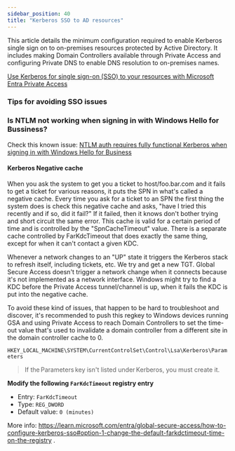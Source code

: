 ```yaml
---
sidebar_position: 40
title: "Kerberos SSO to AD resources"
---
```


This article details the minimum configuration required to enable Kerberos single sign on to on-premises resources protected by Active Directory.
It includes making Domain Controllers available through Private Access and configuring Private DNS to enable DNS resolution to on-premises names.

[Use Kerberos for single sign-on (SSO) to your resources with Microsoft Entra Private Access](https://learn.microsoft.com/entra/global-secure-access/how-to-configure-kerberos-sso)


### Tips for avoiding SSO issues

### Is NTLM not working when signing in with Windows Hello for Bussiness?
Check this known issue: [NTLM auth requires fully functional Kerberos when signing in with Windows Hello for Business](../Troubleshooting/KnownIssues.md#ntlm-auth-requires-fully-functional-kerberos-when-signing-in-with-windows-hello-for-business)

#### Kerberos Negative cache
 When you ask the system to get you a ticket to host/foo.bar.com and it fails to get a ticket for various reasons, it puts the SPN in what's called a negative cache. Every time you ask for a ticket to an SPN the first thing the system does is check this negative cache and asks, "have I tried this recently and if so, did it fail?" If it failed, then it knows don't bother trying and short circuit the same error. This cache is valid for a certain period of time and is controlled by the "SpnCacheTimeout" value. There is a separate cache controlled by FarKdcTimeout that does exactly the same thing, except for when it can't contact a given KDC.

Whenever a network changes to an "UP" state it triggers the Kerberos stack to refresh itself, including tickets, etc. We try and get a new TGT. 
Global Secure Access doesn't trigger a network change when it connects because it's not implemented as a network interface. Windows might try to find a KDC before the Private Access tunnel/channel is up, when it fails the KDC is put into the negative cache.

To avoid these kind of issues, that happen to be hard to troubleshoot and discover, it's recommended to push this regkey to Windows devices running GSA and using Private Access to reach Domain Controllers to set the time-out value that's used to invalidate a domain controller from a different site in the domain controller cache to 0.

`HKEY_LOCAL_MACHINE\SYSTEM\CurrentControlSet\Control\Lsa\Kerberos\Parameters`

> If the Parameters key isn't listed under Kerberos, you must create it.

**Modify the following `FarKdcTimeout` registry entry**
- Entry: `FarKdcTimeout`
- Type: `REG_DWORD` 
- Default value: `0 (minutes)` 

More info: https://learn.microsoft.com/entra/global-secure-access/how-to-configure-kerberos-sso#option-1-change-the-default-farkdctimeout-time-on-the-registry
.